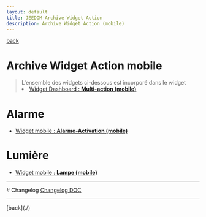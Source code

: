 ```yaml
---
layout: default
title: JEEDOM-Archive Widget Action
description: Archive Widget Action (mobile)
---
```

[back](./)
# Archive Widget Action mobile
<blockquote>
L'ensemble des widgets ci-dessous est incorporé dans le widget
    <li><a href="JEEDOM_Multi_action_Defaut_mobile">Widget Dashboard : <b>Multi-action (mobile)</b></a></li>
</blockquote>

# Alarme
<ul>
    <li><a href="JEEDOM_Archive_multiaction_Activation_MOBILE.html">Widget mobile : <b>Alarme-Activation (mobile)</b></a></li>
</ul>

# Lumière
<ul>
    <li><a href="JEEDOM_Archive_multiaction_Lampe_MOBILE.html">Widget mobile : <b>Lampe (mobile)</b></a></li>
</ul>

<hr />
# Changelog
<a href="https://github.com/JEALG/JEEDOM-Widget_JAG-doc/commits/master">Changelog DOC</a>

<hr />
[back](./)